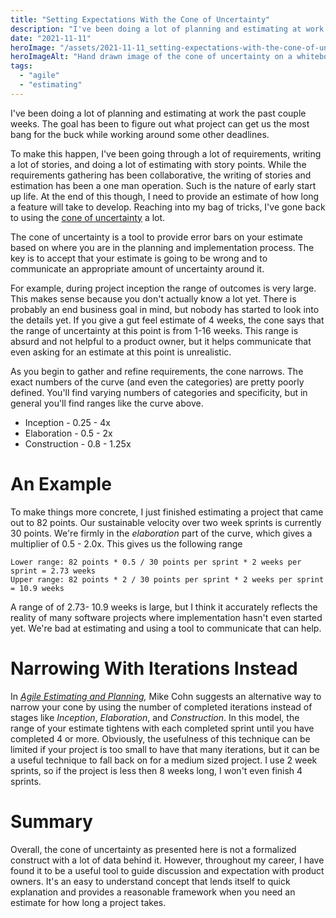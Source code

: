 ```yaml
---
title: "Setting Expectations With the Cone of Uncertainty"
description: "I've been doing a lot of planning and estimating at work the past couple weeks. This led me to brush off an estimation technique I hadn't used in a long time, the cone of uncertainty."
date: "2021-11-11"
heroImage: "/assets/2021-11-11_setting-expectations-with-the-cone-of-uncertainty/cone_of_uncertainty_whiteboard.jpg"
heroImageAlt: "Hand drawn image of the cone of uncertainty on a whiteboard"
tags: 
  - "agile"
  - "estimating"
---
```


I've been doing a lot of planning and estimating at work the past couple weeks. The goal has been to figure out what project can get us the most bang for the buck while working around some other deadlines.

To make this happen, I've been going through a lot of requirements, writing a lot of stories, and doing a lot of estimating with story points. While the requirements gathering has been collaborative, the writing of stories and estimation has been a one man operation. Such is the nature of early start up life. At the end of this though, I need to provide an estimate of how long a feature will take to develop. Reaching into my bag of tricks, I've gone back to using the [cone of uncertainty](https://en.wikipedia.org/wiki/Cone_of_Uncertainty) a lot.

The cone of uncertainty is a tool to provide error bars on your estimate based on where you are in the planning and implementation process. The key is to accept that your estimate is going to be wrong and to communicate an appropriate amount of uncertainty around it.

For example, during project inception the range of outcomes is very large. This makes sense because you don't actually know a lot yet. There is probably an end business goal in mind, but nobody has started to look into the details yet. If you give a gut feel estimate of 4 weeks, the cone says that the range of uncertainty at this point is from 1-16 weeks. This range is absurd and not helpful to a product owner, but it helps communicate that even asking for an estimate at this point is unrealistic.

As you begin to gather and refine requirements, the cone narrows. The exact numbers of the curve (and even the categories) are pretty poorly defined. You'll find varying numbers of categories and specificity, but in general you'll find ranges like the curve above.

- Inception - 0.25 - 4x
- Elaboration - 0.5 - 2x
- Construction - 0.8 - 1.25x

# An Example

To make things more concrete, I just finished estimating a project that came out to 82 points. Our sustainable velocity over two week sprints is currently 30 points. We're firmly in the _elaboration_ part of the curve, which gives a multiplier of 0.5 - 2.0x. This gives us the following range

```
Lower range: 82 points * 0.5 / 30 points per sprint * 2 weeks per sprint = 2.73 weeks
Upper range: 82 points * 2 / 30 points per sprint * 2 weeks per sprint = 10.9 weeks
```

A range of of 2.73- 10.9 weeks is large, but I think it accurately reflects the reality of many software projects where implementation hasn't even started yet. We're bad at estimating and using a tool to communicate that can help.

# Narrowing With Iterations Instead

In _[Agile Estimating and Planning](https://www.mountaingoatsoftware.com/books/agile-estimating-and-planning),_ Mike Cohn suggests an alternative way to narrow your cone by using the number of completed iterations instead of stages like _Inception_, _Elaboration_, and _Construction_. In this model, the range of your estimate tightens with each completed sprint until you have completed 4 or more. Obviously, the usefulness of this technique can be limited if your project is too small to have that many iterations, but it can be a useful technique to fall back on for a medium sized project. I use 2 week sprints, so if the project is less then 8 weeks long, I won't even finish 4 sprints.

# Summary

Overall, the cone of uncertainty as presented here is not a formalized construct with a lot of data behind it. However, throughout my career, I have found it to be a useful tool to guide discussion and expectation with product owners. It's an easy to understand concept that lends itself to quick explanation and provides a reasonable framework when you need an estimate for how long a project takes.
